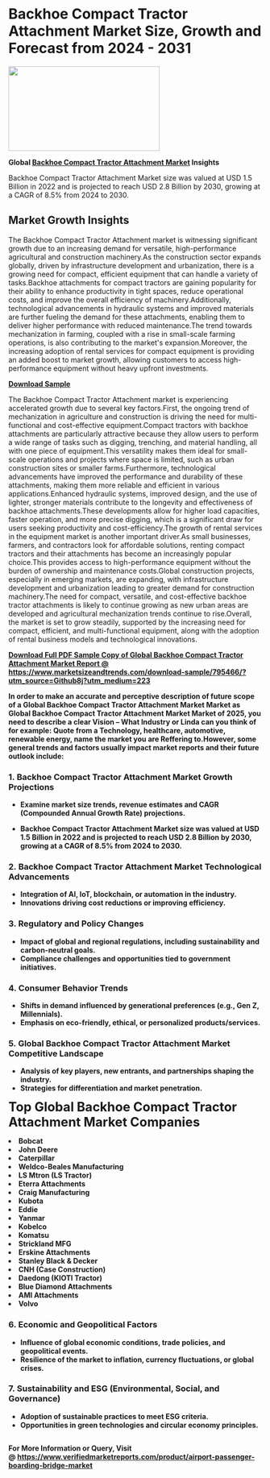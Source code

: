 <H1>Backhoe Compact Tractor Attachment Market Size, Growth and Forecast from 2024 - 2031</H1><img class="aligncenter size-medium wp-image-584254" src="https://thirdeyenews.in/wp-content/uploads/2024/09/Global-Market-Research-300x168.jpeg" alt="" width="300" height="168" /><p><strong>Global&nbsp;<a href="https://www.marketsizeandtrends.com/download-sample/795466/?utm_source=Github8j?utm_medium=223">Backhoe Compact Tractor Attachment Market</a> Insights</strong></p><p>Backhoe Compact Tractor Attachment Market size was valued at USD 1.5 Billion in 2022 and is projected to reach USD 2.8 Billion by 2030, growing at a CAGR of 8.5% from 2024 to 2030.</p><p><h2>Market Growth Insights</h2> <p>The Backhoe Compact Tractor Attachment market is witnessing significant growth due to an increasing demand for versatile, high-performance agricultural and construction machinery.As the construction sector expands globally, driven by infrastructure development and urbanization, there is a growing need for compact, efficient equipment that can handle a variety of tasks.Backhoe attachments for compact tractors are gaining popularity for their ability to enhance productivity in tight spaces, reduce operational costs, and improve the overall efficiency of machinery.Additionally, technological advancements in hydraulic systems and improved materials are further fueling the demand for these attachments, enabling them to deliver higher performance with reduced maintenance.The trend towards mechanization in farming, coupled with a rise in small-scale farming operations, is also contributing to the market's expansion.Moreover, the increasing adoption of rental services for compact equipment is providing an added boost to market growth, allowing customers to access high-performance equipment without heavy upfront investments.</p> <p><strong><a href="#">Download Sample</a></strong></p> <p>The Backhoe Compact Tractor Attachment market is experiencing accelerated growth due to several key factors.First, the ongoing trend of mechanization in agriculture and construction is driving the need for multi-functional and cost-effective equipment.Compact tractors with backhoe attachments are particularly attractive because they allow users to perform a wide range of tasks such as digging, trenching, and material handling, all with one piece of equipment.This versatility makes them ideal for small-scale operations and projects where space is limited, such as urban construction sites or smaller farms.Furthermore, technological advancements have improved the performance and durability of these attachments, making them more reliable and efficient in various applications.Enhanced hydraulic systems, improved design, and the use of lighter, stronger materials contribute to the longevity and effectiveness of backhoe attachments.These developments allow for higher load capacities, faster operation, and more precise digging, which is a significant draw for users seeking productivity and cost-efficiency.The growth of rental services in the equipment market is another important driver.As small businesses, farmers, and contractors look for affordable solutions, renting compact tractors and their attachments has become an increasingly popular choice.This provides access to high-performance equipment without the burden of ownership and maintenance costs.Global construction projects, especially in emerging markets, are expanding, with infrastructure development and urbanization leading to greater demand for construction machinery.The need for compact, versatile, and cost-effective backhoe tractor attachments is likely to continue growing as new urban areas are developed and agricultural mechanization trends continue to rise.Overall, the market is set to grow steadily, supported by the increasing need for compact, efficient, and multi-functional equipment, along with the adoption of rental business models and technological innovations.</p> <p><strong><a href="#"></p><p><span class=""><strong>Download Full PDF Sample Copy of Global Backhoe Compact Tractor Attachment Market Report</strong> @ <a href="https://www.marketsizeandtrends.com/download-sample/795466/?utm_source=Github8j?utm_medium=223" target="_blank">https://www.marketsizeandtrends.com/download-sample/795466/?utm_source=Github8j?utm_medium=223</a></span></p><p>In order to make an accurate and perceptive description of future scope of a Global&nbsp;Backhoe Compact Tractor Attachment Market Market as Global&nbsp;Backhoe Compact Tractor Attachment Market Market of 2025, you need to describe a clear Vision &ndash; What Industry or Linda can you think of for example: Quote from a Technology, healthcare, automotive, renewable energy, name the market you are Reffering to.However, some general trends and factors usually impact market reports and their future outlook include:</p><h3>1.&nbsp;<strong>Backhoe Compact Tractor Attachment Market Growth Projections</strong></h3><ul><li>Examine market size trends, revenue estimates and CAGR (Compounded Annual Growth Rate) projections.</li><li><p>Backhoe Compact Tractor Attachment Market size was valued at USD 1.5 Billion in 2022 and is projected to reach USD 2.8 Billion by 2030, growing at a CAGR of 8.5% from 2024 to 2030.</p></li></ul><h3>2.&nbsp;<strong>Backhoe Compact Tractor Attachment Market Technological Advancements</strong></h3><ul><li>Integration of AI, IoT, blockchain, or automation in the industry.</li><li>Innovations driving cost reductions or improving efficiency.</li></ul><h3>3.&nbsp;<strong>Regulatory and Policy Changes</strong></h3><ul><li>Impact of global and regional regulations, including sustainability and carbon-neutral goals.</li><li>Compliance challenges and opportunities tied to government initiatives.</li></ul><h3>4.&nbsp;<strong>Consumer Behavior Trends</strong></h3><ul><li>Shifts in demand influenced by generational preferences (e.g., Gen Z, Millennials).</li><li>Emphasis on eco-friendly, ethical, or personalized products/services.</li></ul><h3>5.&nbsp;<strong>Global Backhoe Compact Tractor Attachment Market Competitive Landscape</strong></h3><ul><li>Analysis of key players, new entrants, and partnerships shaping the industry.</li><li>Strategies for differentiation and market penetration.</li></ul><p data-pm-slice="1 1 []"><span style="color: inherit; font-family: inherit; font-size: 25px;">Top Global Backhoe Compact Tractor Attachment Market Companies</span></p><div class="" data-test-id=""><p><li>Bobcat</li><li> John Deere</li><li> Caterpillar</li><li> Weldco-Beales Manufacturing</li><li> LS Mtron (LS Tractor)</li><li> Eterra Attachments</li><li> Craig Manufacturing</li><li> Kubota</li><li> Eddie</li><li> Yanmar</li><li> Kobelco</li><li> Komatsu</li><li> Strickland MFG</li><li> Erskine Attachments</li><li> Stanley Black & Decker</li><li> CNH (Case Construction)</li><li> Daedong (KIOTI Tractor)</li><li> Blue Diamond Attachments</li><li> AMI Attachments</li><li> Volvo</li></p></div><h3>6.&nbsp;<strong>Economic and Geopolitical Factors</strong></h3><ul><li>Influence of global economic conditions, trade policies, and geopolitical events.</li><li>Resilience of the market to inflation, currency fluctuations, or global crises.</li></ul><h3>7.&nbsp;<strong>Sustainability and ESG (Environmental, Social, and Governance)</strong></h3><ul><li>Adoption of sustainable practices to meet ESG criteria.</li><li>Opportunities in green technologies and circular economy principles.</li></ul><h2><strong style="font-size: 14px;">For More Information or Query, Visit @&nbsp;</strong><a style="background-color: #ffffff; font-size: 14px;" href="https://www.marketsizeandtrends.com/report/backhoe-compact-tractor-attachment-market/" target="_blank">https://www.verifiedmarketreports.com/product/airport-passenger-boarding-bridge-market</a></h2>